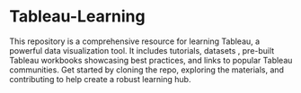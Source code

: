 # Tableau-Learning
This repository is a comprehensive resource for learning Tableau, a powerful data visualization tool. It includes tutorials, datasets , pre-built Tableau workbooks showcasing best practices, and links to popular Tableau communities. Get started by cloning the repo, exploring the materials, and contributing  to help create a robust learning hub. 
